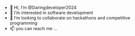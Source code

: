 - 👋 Hi, I’m @Daringdeveloper2024
- 👀 I’m interested in software development 
- 💞️ I’m looking to collaborate on hackathons and competitive programming 
- 📫 you can reach me ...

<!---
Daringdeveloper2001/Daringdeveloper2001 is a ✨ special ✨ repository because its `README.md` (this file) appears on your GitHub profile.
You can click the Preview link to take a look at your changes.
--->

